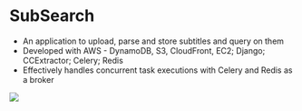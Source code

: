 
# SubSearch
<ul>
  <li>An application to upload, parse and store subtitles and query on them</li>
  <li>Developed with AWS - DynamoDB, S3, CloudFront, EC2; Django; CCExtractor; Celery; Redis</li>
  <li>Effectively handles concurrent task executions with Celery and Redis as a broker</li>
</ul>
<img src="https://github.com/pranavs6/subsearch_e/assets/119113218/4e11bb3a-a0d0-4f2b-904e-0efd8a051e67">

